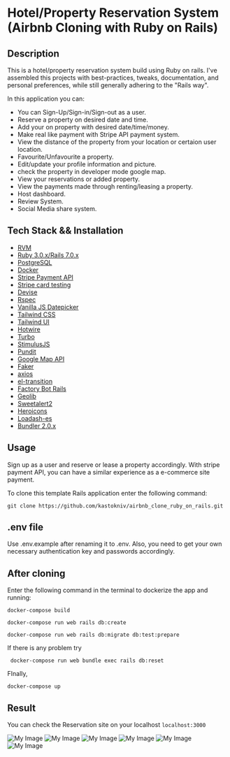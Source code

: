 # Hotel/Property Reservation System (Airbnb Cloning with Ruby on Rails)

## Description

This is a hotel/property reservation system build using Ruby on rails. I've assembled this projects with best-practices, tweaks, documentation, and personal preferences, while still generally adhering to the "Rails way".

In this application you can:

- You can Sign-Up/Sign-in/Sign-out as a user.
- Reserve a property on desired date and time.
- Add your on property with desired date/time/money.
- Make real like payment with Stripe API payment system.
- View the distance of the property from your location or certaion user location.
- Favourite/Unfavourite a property.
- Edit/update your profile information and picture.
- check the property in developer mode google map.
- View your reservations or added property.
- View the payments made through renting/leasing a property.
- Host dashboard.
- Review System.
- Social Media share system.

## Tech Stack && Installation

- [RVM](https://rvm.io/)
- [Ruby 3.0.x/Rails 7.0.x](https://www.ruby-lang.org/en/documentation/installation/)
- [PostgreSQL](https://www.postgresql.org/download/)
- [Docker](https://docs.docker.com/get-docker/)
- [Stripe Payment API](https://stripe.com/global/)
- [Stripe card testing](https://stripe.com/docs/testing/)
- [Devise](https://github.com/heartcombo/devise/)
- [Rspec](https://github.com/rspec/rspec-rails/)
- [Vanilla JS Datepicker](https://mymth.github.io/vanillajs-datepicker/#/)
- [Tailwind CSS](https://tailwindcss.com/docs/guides/ruby-on-rails/)
- [Tailwind UI](https://tailwindui.com/)
- [Hotwire](https://hotwired.dev/)
- [Turbo](https://turbo.hotwired.dev/)
- [StimulusJS](https://stimulus.hotwired.dev/)
- [Pundit](https://github.com/varvet/pundit/)
- [Google Map API](https://developers.google.com/maps/)
- [Faker](https://github.com/faker-js/faker/)
- [axios](https://github.com/axios/axios/)
- [el-transition](https://github.com/mmccall10/el-transition/)
- [Factory Bot Rails](https://github.com/thoughtbot/factory_bot_rails/)
- [Geolib](https://github.com/manuelbieh/geolib/)
- [Sweetalert2](https://sweetalert2.github.io/)
- [Heroicons](https://heroicons.com/)
- [Loadash-es](https://www.npmjs.com/package/lodash-es)
- [Bundler 2.0.x](https://bundler.io/)

## Usage

Sign up as a user and reserve or lease a property accordingly. With stripe payment API, you can have a similar experience as a e-commerce site payment.

To clone this template Rails application enter the following command:

```
git clone https://github.com/kastokniv/airbnb_clone_ruby_on_rails.git
```

## .env file

Use .env.example after renaming it to .env. Also, you need to get your own necessary authentication key and passwords accordingly.

## After cloning

Enter the following command in the terminal to dockerize the app and running:

```
docker-compose build
```

```
docker-compose run web rails db:create
```

```
docker-compose run web rails db:migrate db:test:prepare
```

If there is any problem try

```
 docker-compose run web bundle exec rails db:reset
```

FInally,

```
docker-compose up
```

## Result

You can check the Reservation site on your localhost
`localhost:3000`

![My Image](screenshot/airbnb_home.png)
![My Image](screenshot/profile.png)
![My Image](screenshot/property_1.png)
![My Image](screenshot/property_2.png)
![My Image](screenshot/stripe_payment.png)
![My Image](screenshot/host_dashboard.png)
